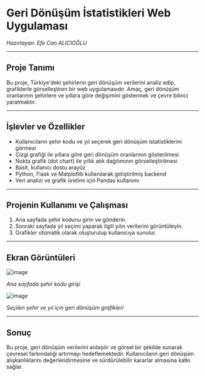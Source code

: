 # Geri Dönüşüm İstatistikleri Web Uygulaması  
*Hazırlayan: Efe Can ALICIOĞLU*

---

## Proje Tanımı  
Bu proje, Türkiye'deki şehirlerin geri dönüşüm verilerini analiz edip, grafiklerle görselleştiren bir web uygulamasıdır. Amaç, geri dönüşüm oranlarının şehirlere ve yıllara göre değişimini göstermek ve çevre bilinci yaratmaktır.  

---

## İşlevler ve Özellikler  
- Kullanıcıların şehir kodu ve yıl seçerek geri dönüşüm istatistiklerini görmesi  
- Çizgi grafiği ile yıllara göre geri dönüşüm oranlarının gösterilmesi  
- Nokta grafik (dot chart) ile yıllık atık dağılımının görselleştirilmesi  
- Basit, kullanıcı dostu arayüz  
- Python, Flask ve Matplotlib kullanılarak geliştirilmiş backend  
- Veri analizi ve grafik üretimi için Pandas kullanımı  

---

## Projenin Kullanımı ve Çalışması  
1. Ana sayfada şehir kodunu girin ve gönderin.  
2. Sonraki sayfada yıl seçimi yaparak ilgili yılın verilerini görüntüleyin.  
3. Grafikler otomatik olarak oluşturulup kullanıcıya sunulur.  

---

## Ekran Görüntüleri  
![image](https://github.com/user-attachments/assets/4642df9c-d482-4d6f-aab0-7df36b5c0c09)

*Ana sayfada şehir kodu girişi*  

![image](https://github.com/user-attachments/assets/0f227a1b-e59c-4f12-9c3a-0ec4e9b0c517)
 
*Seçilen şehir ve yıl için geri dönüşüm grafikleri*  


---

## Sonuç  
Bu proje, geri dönüşüm verilerini anlaşılır ve görsel bir şekilde sunarak çevresel farkındalığı artırmayı hedeflemektedir. Kullanıcıların geri dönüşüm alışkanlıklarını değerlendirmesine ve sürdürülebilir kararlar almasına katkı sağlar.  
